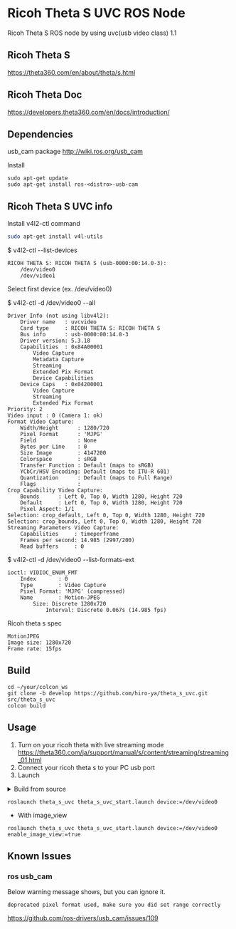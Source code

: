 # Ricoh Theta S UVC ROS Node

Ricoh Theta S ROS node by using uvc(usb video class) 1.1

## Ricoh Theta S
https://theta360.com/en/about/theta/s.html

## Ricoh Theta Doc
https://developers.theta360.com/en/docs/introduction/


## Dependencies
usb_cam package
http://wiki.ros.org/usb_cam

Install
```
sudo apt-get update
sudo apt-get install ros-<distro>-usb-cam
```

## Ricoh Theta S UVC info

Install v4l2-ctl command
```bash
sudo apt-get install v4l-utils
```


$ v4l2-ctl --list-devices
```
RICOH THETA S: RICOH THETA S (usb-0000:00:14.0-3):
	/dev/video0
	/dev/video1
```

Select first device (ex. /dev/video0)

$ v4l2-ctl -d /dev/video0 --all
```
Driver Info (not using libv4l2):
	Driver name   : uvcvideo
	Card type     : RICOH THETA S: RICOH THETA S
	Bus info      : usb-0000:00:14.0-3
	Driver version: 5.3.18
	Capabilities  : 0x84A00001
		Video Capture
		Metadata Capture
		Streaming
		Extended Pix Format
		Device Capabilities
	Device Caps   : 0x04200001
		Video Capture
		Streaming
		Extended Pix Format
Priority: 2
Video input : 0 (Camera 1: ok)
Format Video Capture:
	Width/Height      : 1280/720
	Pixel Format      : 'MJPG'
	Field             : None
	Bytes per Line    : 0
	Size Image        : 4147200
	Colorspace        : sRGB
	Transfer Function : Default (maps to sRGB)
	YCbCr/HSV Encoding: Default (maps to ITU-R 601)
	Quantization      : Default (maps to Full Range)
	Flags             : 
Crop Capability Video Capture:
	Bounds      : Left 0, Top 0, Width 1280, Height 720
	Default     : Left 0, Top 0, Width 1280, Height 720
	Pixel Aspect: 1/1
Selection: crop_default, Left 0, Top 0, Width 1280, Height 720
Selection: crop_bounds, Left 0, Top 0, Width 1280, Height 720
Streaming Parameters Video Capture:
	Capabilities     : timeperframe
	Frames per second: 14.985 (2997/200)
	Read buffers     : 0
```


$ v4l2-ctl -d /dev/video0 --list-formats-ext
```
ioctl: VIDIOC_ENUM_FMT
	Index       : 0
	Type        : Video Capture
	Pixel Format: 'MJPG' (compressed)
	Name        : Motion-JPEG
		Size: Discrete 1280x720
			Interval: Discrete 0.067s (14.985 fps)
```

Ricoh theta s spec
```
MotionJPEG
Image size: 1280x720
Frame rate: 15fps
```  

## Build

```
cd ~/your/colcon_ws
git clone -b develop https://github.com/hiro-ya/theta_s_uvc.git src/theta_s_uvc
colcon build
```

## Usage

1. Turn on your ricoh theta with live streaming mode  
https://theta360.com/ja/support/manual/s/content/streaming/streaming_01.html
2. Connect your ricoh theta s to your PC usb port
3. Launch

<details><summary>Build from source</summary>
<p>

```
cd ~/your/colcon_ws
source install/setup.bash
```

</p>
</details>

```
roslaunch theta_s_uvc theta_s_uvc_start.launch device:=/dev/video0
```
* With image_view
```
roslaunch theta_s_uvc theta_s_uvc_start.launch device:=/dev/video0 enable_image_view:=true
```

## Known Issues

### ros usb_cam

Below warning message shows, but you can ignore it.

```
deprecated pixel format used, make sure you did set range correctly
```

https://github.com/ros-drivers/usb_cam/issues/109
